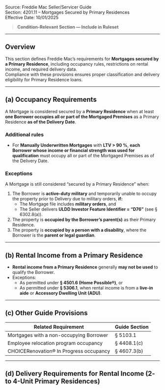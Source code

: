 Source: Freddie Mac Seller/Servicer Guide  
Section: 4201.11 – Mortgages Secured by Primary Residences  
Effective Date: 10/01/2025  

> **Condition-Relevant Section — Include in Ruleset**

---

## Overview
This section defines Freddie Mac’s requirements for **Mortgages secured by a Primary Residence**, including occupancy rules, restrictions on rental income, and required delivery data.  
Compliance with these provisions ensures proper classification and delivery eligibility for Primary Residence loans.

---

## (a) Occupancy Requirements
A Mortgage is considered secured by a **Primary Residence** when at least **one Borrower occupies all or part of the Mortgaged Premises** as a Primary Residence **as of the Delivery Date**.

### Additional rules
- For **Manually Underwritten Mortgages** with **LTV > 90 %**, **each Borrower whose income or financial strength was used for qualification** must occupy all or part of the Mortgaged Premises as of the Delivery Date.

### Exceptions
A Mortgage is still considered “secured by a Primary Residence” when:
1. The Borrower is **active-duty military** and temporarily unable to occupy the property prior to Delivery due to military orders, **if:**
   - The Mortgage file includes **military orders**, and  
   - The Seller delivers **ULDD Investor Feature Identifier = “D76”** (see § 6302.8(a)).
2. The property is **occupied by the Borrower’s parent(s)** as their Primary Residence.
3. The property is **occupied by a person with a disability**, where the Borrower is the **parent or legal guardian**.

---

## (b) Rental Income from a Primary Residence
- **Rental income from a Primary Residence** generally **may not be used** to qualify the Borrower.  
- Exceptions:
  - As permitted under **§ 4501.6 (Home Possible®)**, or  
  - As permitted under **§ 5306.1**, when rental income is from a **live-in aide** or **Accessory Dwelling Unit (ADU)**.

---

## (c) Other Guide Provisions
| Related Requirement | Guide Section |
|----------------------|---------------|
| Mortgages with a non-occupying Borrower | § 5103.1 |
| Employee relocation program occupancy | § 4408.1(c) |
| CHOICERenovation® In Progress occupancy | § 4607.3(b) |

---

## (d) Delivery Requirements for Rental Income (2- to 4-Unit Primary Residences)
